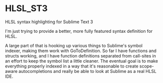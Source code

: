 # HLSL_ST3
HLSL syntax highlighting for Sublime Text 3

I'm just trying to provide a better, more fully featured syntax definition for HLSL.

A large part of that is hooking up various things to Sublime's symbol indexer, making them work with GoToDefinition.  So far I have functions and structs working, and I have function definitions separated from call-sites in an effort to keep the symbol list a little cleaner.  The eventual goal is to make everything properly indexed in a way that it's reasonable to create scope-aware autocompletions and really be able to look at Sublime as a real HLSL IDE.
